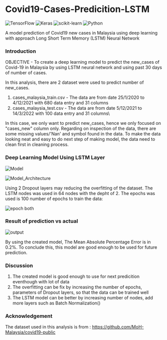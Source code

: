 # Covid19-Cases-Predicition-LSTM

![TensorFlow](https://img.shields.io/badge/TensorFlow-%23FF6F00.svg?style=for-the-badge&logo=TensorFlow&logoColor=white)
![Keras](https://img.shields.io/badge/Keras-%23D00000.svg?style=for-the-badge&logo=Keras&logoColor=white)
![scikit-learn](https://img.shields.io/badge/scikit--learn-%23F7931E.svg?style=for-the-badge&logo=scikit-learn&logoColor=white)
![Python](https://img.shields.io/badge/python-3670A0?style=for-the-badge&logo=python&logoColor=ffdd54)

A model prediction of Covid19 new cases in Malaysia using deep learning with approach Long Short Term Memory (LSTM) Neural Network

### Introduction 
OBJECTIVE - To create a deep learning model to predict the new_cases of Covid-19 in Malaysia by using LSTM neural network and using past 30 days of number of cases.


In this analysis, there are 2 dataset were used to predict number of new_cases.
   1. cases_malaysia_train.csv - The data are from date 25/1/2020 to 4/12/2021 with 680 data entry and 31 columns
   2. cases_malaysia_test.csv - The data are from date 5/12/2021 to 14/3/2022 with 100 data entry and 31 columns\

In this case, we only want to predict new_cases, hence we only focused on "cases_new" column only. Regarding on inspection of the data, there are some missing values/'Nan' and symbol found in the data. To make the data looking neat and easy to do next step of making model, the data need to clean first in cleaning process.


### Deep Learning Model Using LSTM Layer

![Model](https://user-images.githubusercontent.com/105650253/211257569-030fd583-9809-4932-bb8c-f7254299a451.PNG)

![Model_Architecture](https://user-images.githubusercontent.com/105650253/211257898-3b98d2c8-d97f-4b78-b942-d9893c4ed5d8.PNG)

Using 2 Dropout layers may reducing the overfitting of the dataset. The LSTM nodes was used in 64 nodes with the depht of 2. The epochs was used is 100 number of epochs to train the data:

![epoch both](https://user-images.githubusercontent.com/105650253/211258429-733c32f7-93bd-448c-80b1-30bc2f2bef9e.PNG)

### Result of prediction vs actual
![output](https://user-images.githubusercontent.com/105650253/211258534-4309d6e8-7e98-4cc0-b869-7783c9d2e71d.png)

By using the created model, The Mean Absolute Percentage Error is in 0.2%. To conclude this, this model are good enough to be used for future prediction.

### Discussion

1. The created model is good enough to use for next predicition eventhough with lot of data
2. The overfitting can be fix by increasing the number of epochs, parameters of Dropout layers, so that the data can be trained well
3. The LSTM model can be better by increasing number of nodes, add more layers such as Batch Normalization() 

### Acknowledgement
The dataset used in this analysis is from : https://github.com/MoH-Malaysia/covid19-public
